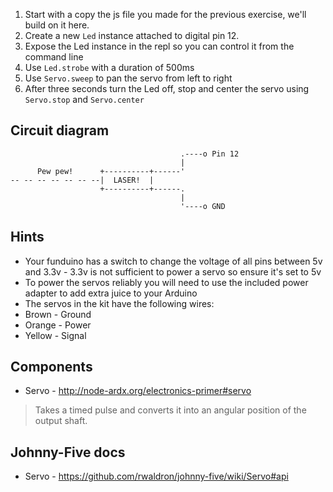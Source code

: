 1. Start with a copy the js file you made for the previous exercise, we'll build on it here.
2. Create a new `Led` instance attached to digital pin 12.
3. Expose the Led instance in the repl so you can control it from the command line
4. Use `Led.strobe` with a duration of 500ms
5. Use `Servo.sweep` to pan the servo from left to right
6. After three seconds turn the Led off, stop and center the servo using `Servo.stop` and `Servo.center`

## Circuit diagram

```
                                      .----o Pin 12
                                      |
      Pew pew!      +----------+------'
-- -- -- -- -- -- --|  LASER!  |
                    +----------+------.
                                      |
                                      '----o GND
```

## Hints

* Your funduino has a switch to change the voltage of all pins between 5v and 3.3v - 3.3v is not sufficient to power a servo so ensure it's set to 5v
* To power the servos reliably you will need to use the included power adapter to add extra juice to your Arduino
* The servos in the kit have the following wires:
 * Brown - Ground
 * Orange - Power
 * Yellow - Signal

## Components

- Servo - http://node-ardx.org/electronics-primer#servo

> Takes a timed pulse and converts it into an angular position of the output shaft.

## Johnny-Five docs

- Servo - https://github.com/rwaldron/johnny-five/wiki/Servo#api
